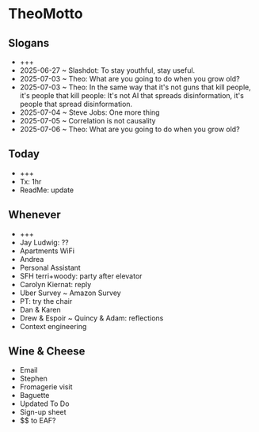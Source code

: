 # TheoMotto

## Slogans

* +++
* 2025-06-27 ~ Slashdot: To stay youthful, stay useful.
* 2025-07-03 ~ Theo: What are you going to do when you grow old?
* 2025-07-03 ~ Theo: In the same way that it's not guns that kill people, it's people that kill people: It's not AI that spreads disinformation, it's people that spread disinformation.
* 2025-07-04 ~ Steve Jobs: One more thing
* 2025-07-05 ~ Correlation is not causality
* 2025-07-06 ~ Theo: What are you going to do when you grow old?

## Today

* +++
* Tx: 1hr
* ReadMe: update

## Whenever

* +++
* Jay Ludwig: ??
* Apartments WiFi
* Andrea
* Personal Assistant
* SFH terri+woody: party after elevator
* Carolyn Kiernat: reply
* Uber Survey ~ Amazon Survey
* PT: try the chair
* Dan & Karen
* Drew & Espoir ~ Quincy & Adam: reflections
* Context engineering

## Wine & Cheese

* Email
* Stephen
* Fromagerie visit
* Baguette
* Updated To Do
* Sign-up sheet
* $$ to EAF?
